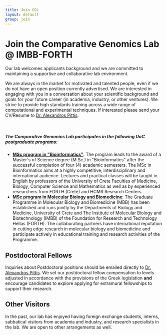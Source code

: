 ```yaml
---
title: Join CGL
layout: default
group: join
---
```


# Join the Comparative Genomics Lab @ IMBB-FORTH

Our lab welcomes applicants background and we are committed to maintaining a supportive and collaborative lab environment.

We are always in the market for motivated and talented people, even if we do not have an open position currently advertised. We are interested in engaging with you in a conversation about your scientific background and goals for your future career (in academia, industry, or other ventures). We strive to provide high standards training across a wide range of computational and experimental techniques. If interested please send your CV/Resume to [Dr. Alexandros Pittis](/contact).

<!-- Currently we have **open positions** for people with the following skills:
[Specialist](https://aprecruit.ucsf.edu/JPF03325) who will engage in research projects and also manage daily wet lab operations. -->
<br/>


##### The Comparative Genomics Lab participates in the following UoC postgraduate programs:
  * **[MSc program in "Bioinformatics"](https://bioinfo-grad.gr/en/)**: The program leads to the award of a Master's of Science degree (M.Sc.) in "Bioinformatics" after the successful completion of four (4) academic semesters. The MSc in Bioinformatics aims at a highly competitive, interdisciplinary and international audience. Lectures and practical classes will be taught in English by professors of the University of Crete Faculties of Medicine, Biology, Computer Science and Mathematics as well as by experienced researchers from FORTH (Crete) and HCMR Research Centers.
  * **[MSc program in Molecular Biology and Biomedicine](https://www.imbb.forth.gr/mbb/index.php/en/)**: The Graduate Programme in Molecular Biology and Biomedicine (MBB) has been established and runs jointly by the Departments of Biology and Medicine, University of Crete and The Institute of Molecular Biology and Biotechnology (IMBB) of the Foundation for Research and Technology Hellas (FORTH). The collaborating partners have international reputation in cutting edge research in molecular biology and biomedicine and participate actively in educational training and research activities of the Programme.

## Postdoctoral Fellows

Inquiries about Postdoctoral positions should be emailed directly to [Dr. Alexandros Pittis](/contact). We set our postdoctoral fellow compensation to levels adjusted in accordance with the provisions of the Greek legislation **and** encourage candidates to explore applying for extramural fellowships to support their research.

## Other Visitors

In the past, our lab has enjoyed having foreign exchange students, interns, sabbatical visitors from academia and industry, and research specialists in the lab.  We are open to other arrangements as well.
